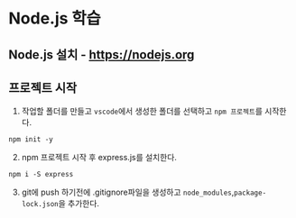 # Node.js 학습
## Node.js 설치 - https://nodejs.org
## 프로젝트 시작
1. 작업할 폴더를 만들고 `vscode`에서 생성한 폴더를 선택하고 `npm 프로젝트`를 시작한다.
```
npm init -y
```
2. npm 프로젝트 시작 후 express.js를 설치한다.
```
npm i -S express
```
3. git에 push 하기전에 .gitignore파일을 생성하고 `node_modules`,`package-lock.json`을 추가한다. 